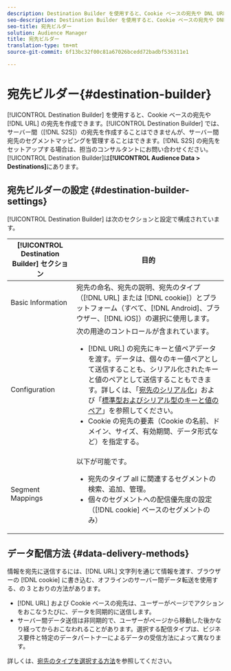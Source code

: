 ```yaml
---
description: Destination Builder を使用すると、Cookie ベースの宛先や DNL URL の宛先を作成できます。Destination Builder では、サーバー間（S2S）の宛先を作成することはできませんが、サーバー間宛先のセグメントマッピングを管理することはできます。S2S の宛先をセットアップする場合は、担当のコンサルタントにお問い合わせください。Destination Builder には、Audience Data／Destinations でアクセスできます。
seo-description: Destination Builder を使用すると、Cookie ベースの宛先や DNL URL の宛先を作成できます。Destination Builder では、サーバー間（S2S）の宛先を作成することはできませんが、サーバー間宛先のセグメントマッピングを管理することはできます。S2S の宛先をセットアップする場合は、担当のコンサルタントにお問い合わせください。Destination Builder には、Audience Data／Destinations でアクセスできます。
seo-title: 宛先ビルダー
solution: Audience Manager
title: 宛先ビルダー
translation-type: tm+mt
source-git-commit: 6f13bc32f00c81a67026bcedd72badbf536311e1

---
```



# 宛先ビルダー{#destination-builder}

[!UICONTROL Destination Builder] を使用すると、Cookie ベースの宛先や [!DNL URL] の宛先を作成できます。[!UICONTROL Destination Builder] では、サーバー間（[!DNL S2S]）の宛先を作成することはできませんが、サーバー間宛先のセグメントマッピングを管理することはできます。[!DNL S2S] の宛先をセットアップする場合は、担当のコンサルタントにお問い合わせください。[!UICONTROL Destination Builder]は&#x200B;**[!UICONTROL Audience Data > Destinations]**&#x200B;にあります。

## 宛先ビルダーの設定 {#destination-builder-settings}

<!-- destination-builder.xml -->

[!UICONTROL Destination Builder] は次のセクションと設定で構成されています。

| [!UICONTROL Destination Builder] セクション | 目的 |
|--- |--- |
| Basic Information | 宛先の命名、宛先の説明、宛先のタイプ（[!DNL URL] または [!DNL cookie]）とプラットフォーム（すべて、[!DNL Android]、ブラウザー、[!DNL iOS]）の選択に使用します。 |
| Configuration | 次の用途のコントロールが含まれています。<br/><ul><li>[!DNL URL] の宛先にキーと値ペアデータを渡す。データは、個々のキー値ペアとして送信することも、シリアル化されたキーと値のペアとして送信することもできます。詳しくは、「[宛先のシリアル化](../../features/destinations/key-value-pairs.md#destination-serialized)」および「[標準型およびシリアル型のキーと値のペア](../../features/destinations/key-value-pairs.md)」を参照してください。 </li><li>Cookie の宛先の要素（Cookie の名前、ドメイン、サイズ、有効期間、データ形式など）を指定する。</li></ul> |
| Segment Mappings | 以下が可能です。<br/><ul><li>宛先のタイプ all に関連するセグメントの検索、追加、管理。 </li><li>個々のセグメントへの配信優先度の設定（[!DNL cookie] ベースのセグメントのみ）</li></ul> |

## データ配信方法 {#data-delivery-methods}

情報を宛先に送信するには、[!DNL URL] 文字列を通じて情報を渡す、ブラウザーの [!DNL cookie] に書き込む、オフラインのサーバー間データ転送を使用する、の 3 とおりの方法があります。

* [!DNL URL] および Cookie ベースの宛先は、ユーザーがページでアクションをおこなうたびに、データを同期的に送信します。
* サーバー間データ送信は非同期的で、ユーザーがページから移動した後かなり経ってからおこなわれることがあります。選択する配信タイプは、ビジネス要件と特定のデータパートナーによるデータの受信方法によって異なります。

詳しくは、[宛先のタイプを選択する方法](../../features/destinations/destinations.md)を参照してください。